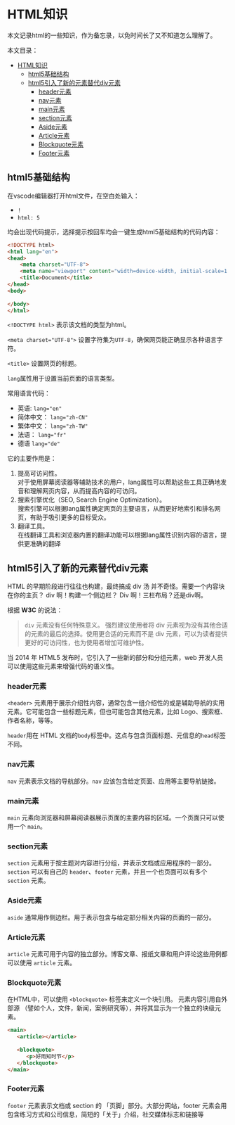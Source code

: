 # HTML知识

本文记录html的一些知识，作为备忘录，以免时间长了又不知道怎么理解了。

本文目录：
- [HTML知识](#html知识)
  - [html5基础结构](#html5基础结构)
  - [html5引入了新的元素替代div元素](#html5引入了新的元素替代div元素)
    - [header元素](#header元素)
    - [nav元素](#nav元素)
    - [main元素](#main元素)
    - [section元素](#section元素)
    - [Aside元素](#aside元素)
    - [Article元素](#article元素)
    - [Blockquote元素](#blockquote元素)
    - [Footer元素](#footer元素)


## html5基础结构

在vscode编辑器打开html文件，在空白处输入：
-  `!` 
-  `html: 5` 

均会出现代码提示，选择提示按回车均会一键生成html5基础结构的代码内容：

```html
<!DOCTYPE html>
<html lang="en">
<head>
    <meta charset="UTF-8">
    <meta name="viewport" content="width=device-width, initial-scale=1.0">
    <title>Document</title>
</head>
<body>
    
</body>
</html>
```

`<!DOCTYPE html>` 表示该文档的类型为html。

`<meta charset="UTF-8">` 设置字符集为`UTF-8`，确保网页能正确显示各种语言字符。

`<title>` 设置网页的标题。

`lang`属性用于设置当前页面的语言类型。

常用语言代码：
- 英语: `lang="en"`
- 简体中文： `lang="zh-CN"`
- 繁体中文： `lang="zh-TW"`
- 法语： `lang="fr"`
- 德语 `lang="de"`

它的主要作用是：
1. ‌提高可访问性‌。  
   对于使用屏幕阅读器等辅助技术的用户，lang属性可以帮助这些工具正确地发音和理解网页内容，从而提高内容的可访问。
2. 搜索引擎优化（SEO, Search Engine Optimization）。  
   搜索引擎可以根据lang属性确定网页的主要语言，从而更好地索引和排名网页，有助于吸引更多的目标受众‌。
3. 翻译工具。  
   在线翻译工具和浏览器内置的翻译功能可以根据lang属性识别内容的语言，提供更准确的翻译‌

## html5引入了新的元素替代div元素

HTML 的早期阶段进行往往也构建，最终搞成 div 汤 并不奇怪。需要一个内容块在你的主页？ div 啊！构建一个侧边栏？ Div 啊！三栏布局？还是div啊。

根据 **W3C** 的说法：

>`div` 元素没有任何特殊意义。
>强烈建议使用者将 div 元素视为没有其他合适的元素的最后的选择。使用更合适的元素而不是 div 元素，可以为读者提供更好的可访问性，也为使用者增加可维护性。

当 2014 年 HTML5 发布时，它引入了一些新的部分和分组元素，web 开发人员可以使用这些元素来增强代码的语义性。

### header元素
`<header>` 元素用于展示介绍性内容，通常包含一组介绍性的或是辅助导航的实用元素。它可能包含一些标题元素，但也可能包含其他元素，比如 Logo、搜索框、作者名称，等等。

`header`用在 HTML 文档的`body`标签中。这点与包含页面标题、元信息的`head`标签不同。

### nav元素

`nav` 元素表示文档的导航部分。`nav` 应该包含给定页面、应用等主要导航链接。

### main元素
`main` 元素向浏览器和屏幕阅读器展示页面的主要内容的区域。一个页面只可以使用一个 `main`。

### section元素
`section` 元素用于按主题对内容进行分组，并表示文档或应用程序的一部分。`section` 可以有自己的 `header`、`footer` 元素，并且一个也页面可以有多个 `section` 元素。

### Aside元素
`aside` 通常用作侧边栏。用于表示包含与给定部分相关内容的页面的一部分。

### Article元素
`article` 元素可用于内容的独立部分。博客文章、报纸文章和用户评论这些用例都可以使用 `article` 元素。

### Blockquote元素

在HTML中，可以使用 `<blockquote>` 标签来定义一个块引用。 元素内容引用自外部源 （譬如个人，文件，新闻，案例研究等），并将其显示为一个独立的块级元素。

```html
<main>
   <article></article>
   
   <blockquote>
      <p>好雨知时节</p>
   </blockquote>
</main>
```

### Footer元素
`footer` 元素表示文档或 section 的 「页脚」部分。大部分网站，footer 元素会用包含练习方式和公司信息，简短的「关于」介绍，社交媒体标志和链接等








